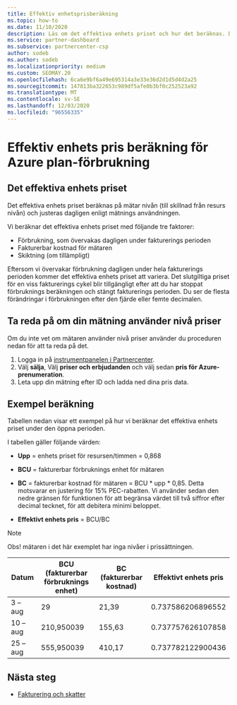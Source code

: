 ```yaml
---
title: Effektiv enhetsprisberäkning
ms.topic: how-to
ms.date: 11/10/2020
description: Läs om det effektiva enhets priset och hur det beräknas. Den här artikeln innehåller även en exempel beräkning.
ms.service: partner-dashboard
ms.subservice: partnercenter-csp
author: sodeb
ms.author: sodeb
ms.localizationpriority: medium
ms.custom: SEOMAY.20
ms.openlocfilehash: 6ca6e9bf6a49e695314a3e33e36d2d1d5d4d2a25
ms.sourcegitcommit: 147813ba322653c989df5afe0b3bf0c252523a92
ms.translationtype: MT
ms.contentlocale: sv-SE
ms.lasthandoff: 12/03/2020
ms.locfileid: "96556335"
---
```

# <a name="effective-unit-price-calculation-for-azure-plan-consumption"></a>Effektiv enhets pris beräkning för Azure plan-förbrukning

## <a name="the-effective-unit-price"></a>Det effektiva enhets priset

Det effektiva enhets priset beräknas på mätar nivån (till skillnad från resurs nivån) och justeras dagligen enligt mätnings användningen.

Vi beräknar det effektiva enhets priset med följande tre faktorer:

- Förbrukning, som övervakas dagligen under fakturerings perioden
- Fakturerbar kostnad för mätaren
- Skiktning (om tillämpligt)

Eftersom vi övervakar förbrukning dagligen under hela fakturerings perioden kommer det effektiva enhets priset att variera. Det slutgiltiga priset för en viss fakturerings cykel blir tillgängligt efter att du har stoppat förbruknings beräkningen och stängt fakturerings perioden. Du ser de flesta förändringar i förbrukningen efter den fjärde eller femte decimalen.

## <a name="find-out-whether-your-meter-uses-tiered-pricing"></a>Ta reda på om din mätning använder nivå priser

Om du inte vet om mätaren använder nivå priser använder du proceduren nedan för att ta reda på det. 

1. Logga in på [instrumentpanelen i Partnercenter](https://partner.microsoft.com/dashboard/).
2. Välj **sälja**, Välj **priser och erbjudanden** och välj sedan **pris för Azure-prenumeration**.
3. Leta upp din mätning efter ID och ladda ned dina pris data. 

## <a name="sample-calculation"></a>Exempel beräkning

Tabellen nedan visar ett exempel på hur vi beräknar det effektiva enhets priset under den öppna perioden.

I tabellen gäller följande värden: 

- **Upp** = enhets priset för resursen/timmen = 0,868

- **BCU** = fakturerbar förbruknings enhet för mätaren

- **BC** = fakturerbar kostnad för mätaren = BCU * upp * 0,85. Detta motsvarar en justering för 15% PEC-rabatten. Vi använder sedan den nedre gränsen för funktionen för att begränsa värdet till två siffror efter decimal tecknet, för att debitera minimi beloppet. 

- **Effektivt enhets pris** = BCU/BC

>[!NOTE]
>Obs! mätaren i det här exemplet har inga nivåer i prissättningen.

| Datum | BCU (fakturerbar förbruknings enhet) | BC (fakturerbar kostnad) | Effektivt enhets pris |
| ------ | ----------- | ----------- | ----------- |  
| 3 – aug | 29 | 21,39 | 0.737586206896552 |
| 10 – aug | 210,950039 | 155,63 | 0.737757626107858 |
| 25 – aug | 555,950039 | 410,17 | 0.737782122900436 |

## <a name="next-steps"></a>Nästa steg

- [Fakturering och skatter](billing.md)
